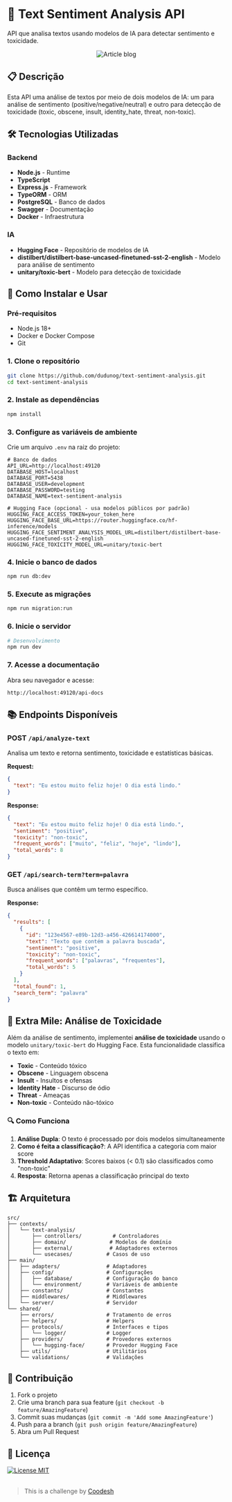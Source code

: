 # 🤖 Text Sentiment Analysis API

API que analisa textos usando modelos de IA para detectar sentimento e toxicidade.

<div align="center">
  <img alt="Article blog" title="Article blog" src="assets/swagger.png" />
</div>

## 📋 Descrição

Esta API uma análise de textos por meio de dois modelos de IA: um para análise de sentimento (positive/negative/neutral) e outro para detecção de toxicidade (toxic, obscene, insult, identity_hate, threat, non-toxic).

## 🛠️ Tecnologias Utilizadas

### **Backend**
- **Node.js** - Runtime
- **TypeScript**
- **Express.js** - Framework
- **TypeORM** - ORM
- **PostgreSQL** - Banco de dados
- **Swagger** - Documentação
- **Docker** - Infraestrutura

### **IA**
- **Hugging Face** - Repositório de modelos de IA
- **distilbert/distilbert-base-uncased-finetuned-sst-2-english** - Modelo para análise de sentimento
- **unitary/toxic-bert** - Modelo para detecção de toxicidade

## 🚀 Como Instalar e Usar

### Pré-requisitos
- Node.js 18+
- Docker e Docker Compose
- Git

### 1. Clone o repositório
```bash
git clone https://github.com/dudunog/text-sentiment-analysis.git
cd text-sentiment-analysis
```

### 2. Instale as dependências
```bash
npm install
```

### 3. Configure as variáveis de ambiente
Crie um arquivo `.env` na raiz do projeto:
```env
# Banco de dados
API_URL=http://localhost:49120
DATABASE_HOST=localhost
DATABASE_PORT=5438
DATABASE_USER=development
DATABASE_PASSWORD=testing
DATABASE_NAME=text-sentiment-analysis

# Hugging Face (opcional - usa modelos públicos por padrão)
HUGGING_FACE_ACCESS_TOKEN=your_token_here
HUGGING_FACE_BASE_URL=https://router.huggingface.co/hf-inference/models
HUGGING_FACE_SENTIMENT_ANALYSIS_MODEL_URL=distilbert/distilbert-base-uncased-finetuned-sst-2-english
HUGGING_FACE_TOXICITY_MODEL_URL=unitary/toxic-bert
```

### 4. Inicie o banco de dados
```bash
npm run db:dev
```

### 5. Execute as migrações
```bash
npm run migration:run
```

### 6. Inicie o servidor
```bash
# Desenvolvimento
npm run dev
```

### 7. Acesse a documentação
Abra seu navegador e acesse:
```
http://localhost:49120/api-docs
```

## 📚 Endpoints Disponíveis

### POST `/api/analyze-text`
Analisa um texto e retorna sentimento, toxicidade e estatísticas básicas.

**Request:**
```json
{
  "text": "Eu estou muito feliz hoje! O dia está lindo."
}
```

**Response:**
```json
{
  "text": "Eu estou muito feliz hoje! O dia está lindo.",
  "sentiment": "positive",
  "toxicity": "non-toxic",
  "frequent_words": ["muito", "feliz", "hoje", "lindo"],
  "total_words": 8
}
```

### GET `/api/search-term?term=palavra`
Busca análises que contêm um termo específico.

**Response:**
```json
{
  "results": [
    {
      "id": "123e4567-e89b-12d3-a456-426614174000",
      "text": "Texto que contém a palavra buscada",
      "sentiment": "positive",
      "toxicity": "non-toxic",
      "frequent_words": ["palavras", "frequentes"],
      "total_words": 5
    }
  ],
  "total_found": 1,
  "search_term": "palavra"
}
```

## 🎯 Extra Mile: Análise de Toxicidade

Além da análise de sentimento, implementei **análise de toxicidade** usando o modelo `unitary/toxic-bert` do Hugging Face. Esta funcionalidade classifica o texto em:

- **Toxic** - Conteúdo tóxico
- **Obscene** - Linguagem obscena
- **Insult** - Insultos e ofensas
- **Identity Hate** - Discurso de ódio
- **Threat** - Ameaças
- **Non-toxic** - Conteúdo não-tóxico

### 🔍 Como Funciona

1. **Análise Dupla**: O texto é processado por dois modelos simultaneamente
2. **Como é feita a classificação?**: A API identifica a categoria com maior score
3. **Threshold Adaptativo**: Scores baixos (< 0.1) são classificados como "non-toxic"
4. **Resposta**: Retorna apenas a classificação principal do texto

## 🏗️ Arquitetura

```
src/
├── contexts/
│   └── text-analysis/
│       ├── controllers/          # Controladores
│       ├── domain/              # Modelos de domínio
│       ├── external/            # Adaptadores externos
│       └── usecases/           # Casos de uso
├── main/
│   ├── adapters/               # Adaptadores
│   ├── config/                 # Configurações
│   │   ├── database/           # Configuração do banco
│   │   └── environment/        # Variáveis de ambiente
│   ├── constants/              # Constantes
│   ├── middlewares/            # Middlewares
│   └── server/                 # Servidor
└── shared/
    ├── errors/                 # Tratamento de erros
    ├── helpers/                # Helpers
    ├── protocols/              # Interfaces e tipos
    │   └── logger/             # Logger
    ├── providers/              # Provedores externos
    │   └── hugging-face/       # Provedor Hugging Face
    ├── utils/                  # Utilitários
    └── validations/            # Validações
```

## 🤝 Contribuição

1. Fork o projeto
2. Crie uma branch para sua feature (`git checkout -b feature/AmazingFeature`)
3. Commit suas mudanças (`git commit -m 'Add some AmazingFeature'`)
4. Push para a branch (`git push origin feature/AmazingFeature`)
5. Abra um Pull Request

## 📄 Licença


<a href="https://opensource.org/licenses/MIT">
  <img src="https://img.shields.io/badge/License-MIT-blue.svg" alt="License MIT">
</a>

<br>
<br>

>  This is a challenge by [Coodesh](https://coodesh.com/)
